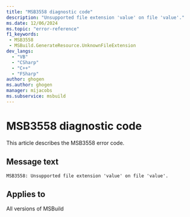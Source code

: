 ```yaml
---
title: "MSB3558 diagnostic code"
description: "Unsupported file extension 'value' on file 'value'."
ms.date: 12/06/2024
ms.topic: "error-reference"
f1_keywords:
 - MSB3558
 - MSBuild.GenerateResource.UnknownFileExtension
dev_langs:
  - "VB"
  - "CSharp"
  - "C++"
  - "FSharp"
author: ghogen
ms.author: ghogen
manager: mijacobs
ms.subservice: msbuild
---
```


# MSB3558 diagnostic code

<!-- :::ErrorDefinitionDescription::: -->
<!-- :::editable-content name="introDescription"::: -->
This article describes the MSB3558 error code.
<!-- :::editable-content-end::: -->

## Message text

```output
MSB3558: Unsupported file extension 'value' on file 'value'.
```

<!-- :::editable-content name="postOutputDescription"::: -->
<!--
{StrBegin="MSB3558: "}
-->
<!-- :::editable-content-end::: -->
<!-- :::ErrorDefinitionDescription-end::: -->

## Applies to

All versions of MSBuild
